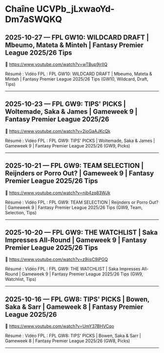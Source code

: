 # Chaîne UCVPb_jLxwaoYd-Dm7aSWQKQ

## 2025-10-27 — FPL GW10: WILDCARD DRAFT | Mbeumo, Mateta & Minteh | Fantasy Premier League 2025/26 Tips
🔗 https://www.youtube.com/watch?v=wTBup9jrIIQ

Résumé :
Vidéo FPL : FPL GW10: WILDCARD DRAFT | Mbeumo, Mateta & Minteh | Fantasy Premier League 2025/26 Tips (GW10, Wildcard, Draft, Tips)

---

## 2025-10-23 — FPL GW9: TIPS' PICKS | Woltemade, Saka & James | Gameweek 9 | Fantasy Premier League 2025/26
🔗 https://www.youtube.com/watch?v=2ioGaAJKcQk

Résumé :
Vidéo FPL : FPL GW9: TIPS' PICKS | Woltemade, Saka & James | Gameweek 9 | Fantasy Premier League 2025/26 (GW9, Picks)

---

## 2025-10-21 — FPL GW9: TEAM SELECTION | Reijnders or Porro Out? | Gameweek 9 | Fantasy Premier League 2025/26 Tips
🔗 https://www.youtube.com/watch?v=njb4zq83WJk

Résumé :
Vidéo FPL : FPL GW9: TEAM SELECTION | Reijnders or Porro Out? | Gameweek 9 | Fantasy Premier League 2025/26 Tips (GW9, Team, Selection, Tips)

---

## 2025-10-20 — FPL GW9: THE WATCHLIST | Saka Impresses All-Round | Gameweek 9 | Fantasy Premier League 2025/26 Tips
🔗 https://www.youtube.com/watch?v=z9iisC9iPGQ

Résumé :
Vidéo FPL : FPL GW9: THE WATCHLIST | Saka Impresses All-Round | Gameweek 9 | Fantasy Premier League 2025/26 Tips (GW9, Watchlist, Tips)

---

## 2025-10-16 — FPL GW8: TIPS' PICKS | Bowen, Saka & Sarr | Gameweek 8 | Fantasy Premier League 2025/26
🔗 https://www.youtube.com/watch?v=UmY37BHVCqo

Résumé :
Vidéo FPL : FPL GW8: TIPS' PICKS | Bowen, Saka & Sarr | Gameweek 8 | Fantasy Premier League 2025/26 (GW8, Picks)

---

